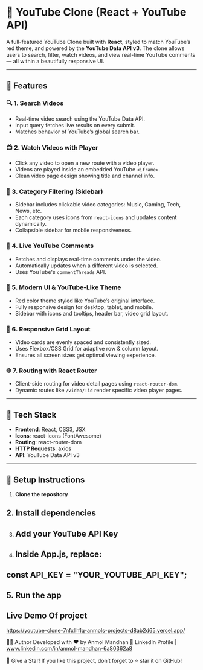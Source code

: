 # 🎥 YouTube Clone (React + YouTube API)

A full-featured YouTube Clone built with **React**, styled to match YouTube’s red theme, and powered by the **YouTube Data API v3**. The clone allows users to search, filter, watch videos, and view real-time YouTube comments — all within a beautifully responsive UI.

---

## 🚀 Features

### 🔍 1. **Search Videos**
- Real-time video search using the YouTube Data API.
- Input query fetches live results on every submit.
- Matches behavior of YouTube’s global search bar.

### 📺 2. **Watch Videos with Player**
- Click any video to open a new route with a video player.
- Videos are played inside an embedded YouTube `<iframe>`.
- Clean video page design showing title and channel info.

### 📁 3. **Category Filtering (Sidebar)**
- Sidebar includes clickable video categories: Music, Gaming, Tech, News, etc.
- Each category uses icons from `react-icons` and updates content dynamically.
- Collapsible sidebar for mobile responsiveness.

### 💬 4. **Live YouTube Comments**
- Fetches and displays real-time comments under the video.
- Automatically updates when a different video is selected.
- Uses YouTube's `commentThreads` API.

### 🎨 5. **Modern UI & YouTube-Like Theme**
- Red color theme styled like YouTube’s original interface.
- Fully responsive design for desktop, tablet, and mobile.
- Sidebar with icons and tooltips, header bar, video grid layout.

### 🧠 6. **Responsive Grid Layout**
- Video cards are evenly spaced and consistently sized.
- Uses Flexbox/CSS Grid for adaptive row & column layout.
- Ensures all screen sizes get optimal viewing experience.

### 🌐 7. **Routing with React Router**
- Client-side routing for video detail pages using `react-router-dom`.
- Dynamic routes like `/video/:id` render specific video player pages.

---

## 🔧 Tech Stack

- **Frontend**: React, CSS3, JSX
- **Icons**: react-icons (FontAwesome)
- **Routing**: react-router-dom
- **HTTP Requests**: axios
- **API**: YouTube Data API v3

---

## 🔑 Setup Instructions
1. **Clone the repository**
## 2. Install dependencies
3. ## Add your YouTube API Key
4. ## Inside App.js, replace:
## const API_KEY = "YOUR_YOUTUBE_API_KEY";
## 5. Run the app

## Live Demo Of project
https://youtube-clone-7nfxllh1q-anmols-projects-d8ab2d65.vercel.app/

👨‍💻 Author Developed with ❤️ by Anmol Mandhan 📎 LinkedIn Profile | www.linkedin.com/in/anmol-mandhan-6a80362a8

🌟 Give a Star! If you like this project, don’t forget to ⭐ star it on GitHub!

